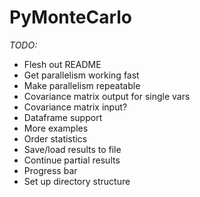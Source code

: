 # PyMonteCarlo

*TODO:*

* Flesh out README
* Get parallelism working fast
* Make parallelism repeatable
* Covariance matrix output for single vars
* Covariance matrix input?
* Dataframe support
* More examples
* Order statistics
* Save/load results to file
* Continue partial results
* Progress bar
* Set up directory structure